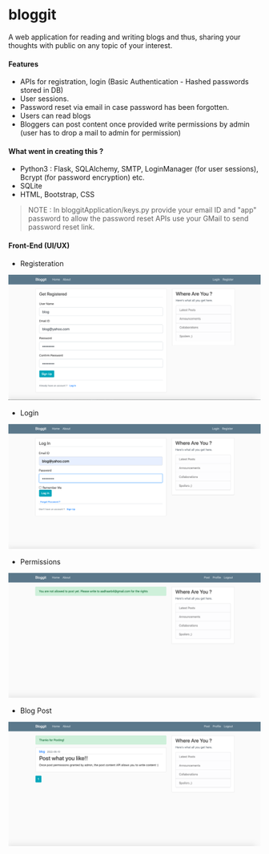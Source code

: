 # bloggit
A web application for reading and writing blogs and thus, sharing your thoughts with public on any topic of your interest. 

#### Features
- APIs for registration, login (Basic Authentication - Hashed passwords stored in DB)
- User sessions.
- Password reset via email in case password has been forgotten.
- Users can read blogs
- Bloggers can post content once provided write permissions by admin (user has to drop a mail to admin for permission)

#### What went in creating this ?
- Python3 : Flask, SQLAlchemy, SMTP, LoginManager (for user sessions), Bcrypt (for password encryption) etc.
- SQLite
- HTML, Bootstrap, CSS

> NOTE : In bloggitApplication/keys.py provide your email ID and "app" password to allow the password reset APIs use your GMail to send password reset link.

#### Front-End (UI/UX)
- Registeration

![alt text](https://github.com/addy4/bloggit/blob/main/bloggitApplication/ui-images/registeration.png?raw=true)

- Login

![alt text](https://github.com/addy4/bloggit/blob/main/bloggitApplication/ui-images/login.png?raw=true)

- Permissions

![alt text](https://github.com/addy4/bloggit/blob/main/bloggitApplication/ui-images/permissions.png?raw=true)

- Blog Post

![alt text](https://github.com/addy4/bloggit/blob/main/bloggitApplication/ui-images/post.png?raw=true)

